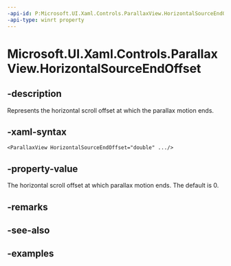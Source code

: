 ```yaml
---
-api-id: P:Microsoft.UI.Xaml.Controls.ParallaxView.HorizontalSourceEndOffset
-api-type: winrt property
---
```


<!-- Property syntax.
public double HorizontalSourceEndOffset { get;  set; }
-->

# Microsoft.UI.Xaml.Controls.ParallaxView.HorizontalSourceEndOffset

## -description

Represents the horizontal scroll offset at which the parallax motion ends.

## -xaml-syntax

```xaml
<ParallaxView HorizontalSourceEndOffset="double" .../>
```

## -property-value

The horizontal scroll offset at which parallax motion ends. The default is 0.

## -remarks

## -see-also

## -examples

